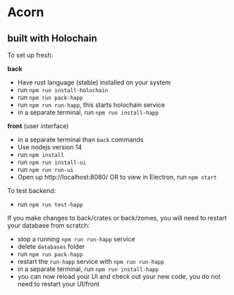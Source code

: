 # Acorn
## built with Holochain

To set up fresh: 

__back__
- Have rust language (stable) installed on your system
- run `npm run install-holochain`
- run `npm run pack-happ`
- run `npm run run-happ`, this starts holochain service
- in a separate terminal, run `npm run install-happ`

__front__ (user interface)

- in a separate terminal than `back` commands
- Use nodejs version 14
- run `npm install`
- run `npm run install-ui`
- run `npm run run-ui`
- Open up http://localhost:8080/ OR to view in Electron, run `npm start`

To test backend:
- run `npm run test-happ`

If you make changes to back/crates or back/zomes, you will need to restart your database from scratch: 
- stop a running `npm run run-happ` service
- delete `databases` folder
- run `npm run pack-happ`
- restart the `run-happ` service with `npm run run-happ`
- in a separate terminal, run `npm run install-happ`
- you can now reload your UI and check out your new code, you do not need to restart your UI/front



